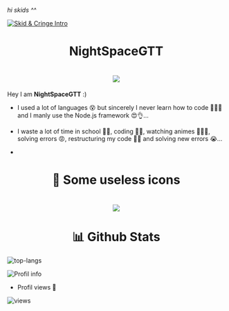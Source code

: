 *hi skids ^^*

[![Skid & Cringe Intro](https://raw.githubusercontent.com/rodrigograca31/rodrigograca31/master/matrix.svg)](https://www.youtube.com/watch?v=SDkAGkd4NLc) 

<h1 align="center"> NightSpaceGTT </h1>

<h1 align="center"> <img src="https://discord.c99.nl/widget/theme-3/703516531333791825.png"> </h1>

Hey I am **NightSpaceGTT**  :)
- I used a lot of languages 😵 but sincerely I never learn how to code 🤷‍♂️😿 and I manly use the Node.js framework 😍👌...

- I waste a lot of time in school 🥱💤, coding 👨‍💻, watching animes 🌸🍣😊, solving errors 😡, restructuring my code 💖😜 and solving new errors 😭...
- 
<h1 align="center"> 🧶 Some useless icons </h1>
<h1 align="center"> <img src="https://skillicons.dev/icons?i=vscode,visualstudio,nodejs,js,cpp,sqlite,stackoverflow,git,github,twitter,discord&perline=4"> </h1>

<h1 align="center"> 📊 Github Stats </h1>

![top-langs](https://github-readme-stats.vercel.app/api/top-langs/?username=NightSpaceGTT&layout=compact&theme=synthwave)

![Profil info](https://github-readme-stats.vercel.app/api?username=NightSpaceGTT&bg_color=30,e96443,904e95&title_color=fff&text_color=fff)

- Profil views 👀

![views](https://profile-counter.glitch.me/NightSpaceGTT/count.svg)
